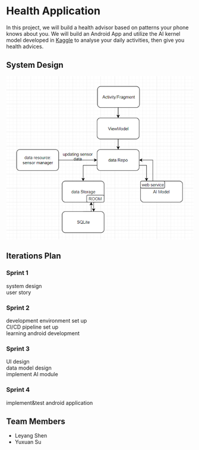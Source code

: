 # Health Application

In this project, we will build a health advisor based on patterns your phone knows about you. We will build an Android App and utilize the AI kernel model developed in [Kaggle](https://www.kaggle.com/morrisb/what-does-your-smartphone-know-about-you) to analyse your daily activities, then give you health advices.


## System Design
<img src="./images/system_diagram.PNG">  

## Iterations Plan

### Sprint 1
system design  
user story  

### Sprint 2
development environment set up  
CI/CD pipeline set up  
learning android development  

### Sprint 3
UI design  
data model design  
implement AI module  

### Sprint 4
implement&test android application  

## Team Members
* Leyang Shen
* Yuxuan Su